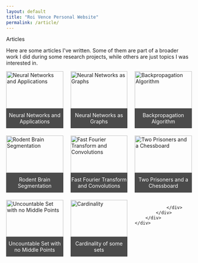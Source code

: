 ```yaml
---
layout: default
title: "Roi Vence Personal Website"
permalink: /article/
---
```


<main role="main" class="container-sm" style="max-width: 1080px">
    <div class="row">
        <div class="col">
            <p class="h1 section-title" style="clear: right">Articles</p>
            <div>
                <p>
                    Here are some articles I've written. Some of them are part of a broader work I did during some research projects, while others are just topics I was interested in.
                </p>
                <!-- Remove the opening <ul> tag -->
                <!-- Add the article grid directly -->
                <div class="article-grid">
                    <div class="article-item">
                        <a href="../articles/tfg.html">
                            <img src="../thumbnail/perceptron.jpg" alt="Neural Networks and Applications">
                            <div class="article-title">Neural Networks and Applications</div>
                        </a>
                    </div>
                    <div class="article-item">
                        <a href="../articles/nn_graph.html">
                            <img src="../thumbnail/perceptron_activacion.jpg" alt="Neural Networks as Graphs">
                            <div class="article-title">Neural Networks as Graphs</div>
                        </a>
                    </div>
                    <div class="article-item">
                        <a href="../articles/backpropagation.html">
                            <img src="../thumbnail/backpropagation.jpg" alt="Backpropagation Algorithm">
                            <div class="article-title">Backpropagation Algorithm</div>
                        </a>
                    </div>
                    <div class="article-item">
                        <a href="../articles/idis.html">
                            <img src="../thumbnail/segmentadoauto.png" alt="Rodent Brain Segmentation">
                            <div class="article-title">Rodent Brain Segmentation</div>
                        </a>
                    </div>
                    <div class="article-item">
                        <a href="../articles/fft.html">
                            <img src="../thumbnail/convolucion.jpg" alt="Fast Fourier Transform and Convolutions">
                            <div class="article-title">Fast Fourier Transform and Convolutions</div>
                        </a>
                    </div>
                    <div class="article-item">
                        <a href="../articles/escape_prison.html">
                            <img src="../thumbnail/chessboard.png" alt="Two Prisoners and a Chessboard">
                            <div class="article-title">Two Prisoners and a Chessboard</div>
                        </a>
                    </div>
                    <div class="article-item">
                        <a href="../articles/no_middle_points.html">
                            <img src="../thumbnail/uncountable.jpg" alt="Uncountable Set with no Middle Points">
                            <div class="article-title">Uncountable Set with no Middle Points</div>
                        </a>
                    </div>
                    <div class="article-item">
                        <a href="../articles/cardinality.html">
                            <img src="../thumbnail/uncountable.jpg" alt="Cardinality">
                            <div class="article-title">Cardinality of some sets</div>
                        </a>
                    </div>
                    
                </div>
            </div>
        </div>
    </div>
</main>

<style>
    .article-grid {
        display: grid;
        grid-template-columns: repeat(3, 1fr); /* Tres artículos por línea */
        gap: 20px; /* Espacio entre los artículos */
    }

    .article-item {
        position: relative;
        overflow: hidden;
        transition: transform 0.3s ease, box-shadow 0.3s ease;
        aspect-ratio: 1; /* Mantener los artículos cuadrados */
    }

    .article-item:hover {
        transform: scale(1.05);
        box-shadow: 0 4px 15px rgba(0, 0, 0, 0.2);
    }

    .article-item img {
        width: 100%;
        height: 100%;
        object-fit: contain; /* Asegurar que la imagen cubra todo el contenedor */
    }

    .article-title {
        position: absolute;
        bottom: 0;
        width: 100%;
        background-color: rgba(0, 0, 0, 0.7);
        color: white;
        text-align: center;
        padding: 10px 0;
        font-size: 1em;
        transition: background-color 0.3s ease;
    }

    .article-item:hover .article-title {
        background-color: rgba(0, 0, 0, 0.9);
    }
</style>

